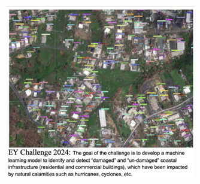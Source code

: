 ![EY2024 Challenge: damaged/undamaged buildings](https://github.com/Softchallenge2012/EY2024Challenge/blob/main/visual_ey2024.png)
